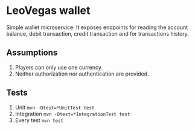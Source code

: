 # LeoVegas wallet

Simple wallet microservice. 
It exposes endpoints for reading the account balance, debit transaction, credit transaction and for transactions history.

## Assumptions
1. Players can only use one currency.
2. Neither authorization nor authentication are provided.

## Tests

1. Unit `mvn -Dtest=*UnitTest test`
2. Integration `mvn -Dtest=*IntegrationTest test`
4. Every test `mvn test`

